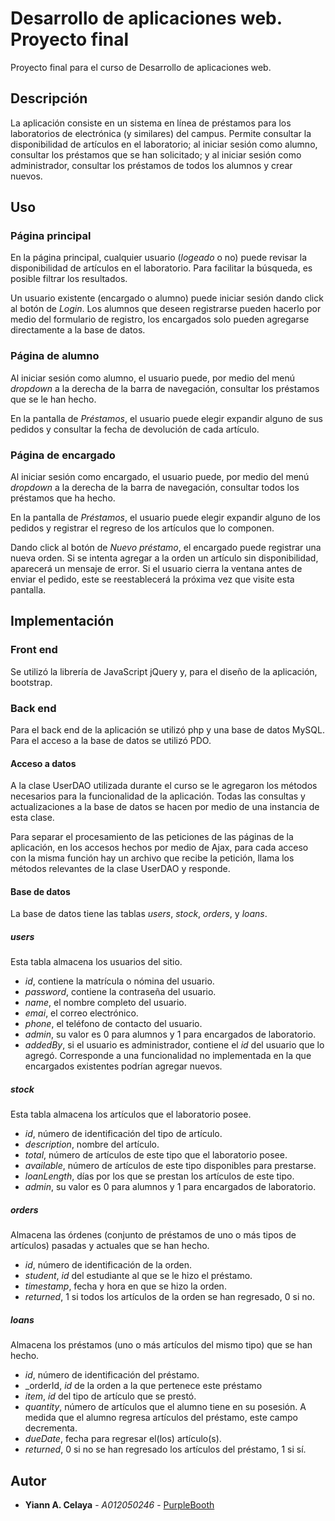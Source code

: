 # Desarrollo de aplicaciones web. Proyecto final
Proyecto final para el curso de Desarrollo de aplicaciones web.

## Descripción
La aplicación consiste en un sistema en línea de préstamos para los laboratorios de electrónica (y similares) del campus. Permite consultar la disponibilidad de artículos en el laboratorio; al iniciar sesión como alumno, consultar los préstamos que se han solicitado; y al iniciar sesión como administrador, consultar los préstamos de todos los alumnos y crear nuevos.

## Uso
### Página principal
En la página principal, cualquier usuario (_logeado_ o no) puede revisar la disponibilidad de artículos en el laboratorio. Para facilitar la búsqueda, es posible filtrar los resultados.

Un usuario existente (encargado o alumno) puede iniciar sesión dando click al botón de _Login_. Los alumnos que deseen registrarse pueden hacerlo por medio del formulario de registro, los encargados solo pueden agregarse directamente a la base de datos.

### Página de alumno
Al iniciar sesión como alumno, el usuario puede, por medio del menú _dropdown_ a la derecha de la barra de navegación, consultar los préstamos que se le han hecho.

En la pantalla de _Préstamos_, el usuario puede elegir expandir alguno de sus pedidos y consultar la fecha de devolución de cada artículo.

### Página de encargado
Al iniciar sesión como encargado, el usuario puede, por medio del menú _dropdown_ a la derecha de la barra de navegación, consultar todos los préstamos que ha hecho.

En la pantalla de _Préstamos_, el usuario puede elegir expandir alguno de los pedidos y registrar el regreso de los artículos que lo componen.

Dando click al botón de _Nuevo préstamo_, el encargado puede registrar una nueva orden. Si se intenta agregar a la orden un artículo sin disponibilidad, aparecerá un mensaje de error. Si el usuario cierra la ventana antes de enviar el pedido, este se reestablecerá la próxima vez que visite esta pantalla.

## Implementación
### Front end
Se utilizó la librería de JavaScript jQuery y, para el diseño de la aplicación, bootstrap.

### Back end
Para el back end de la aplicación se utilizó php y una base de datos MySQL. Para el acceso a la base de datos se utilizó PDO.

#### Acceso a datos
A la clase UserDAO utilizada durante el curso se le agregaron los métodos necesarios para la funcionalidad de la aplicación. Todas las consultas y actualizaciones a la base de datos se hacen por medio de una instancia de esta clase.

Para separar el procesamiento de las peticiones de las páginas de la aplicación, en los accesos hechos por medio de Ajax, para cada acceso con la misma función hay un archivo que recibe la petición, llama los métodos relevantes de la clase UserDAO y responde.

#### Base de datos
La base de datos tiene las tablas _users_, _stock_, _orders_, y _loans_.

##### _users_
Esta tabla almacena los usuarios del sitio.

* _id_, contiene la matrícula o nómina del usuario.
* _password_, contiene la contraseña del usuario.
* _name_, el nombre completo del usuario.
* _emai_, el correo electrónico.
* _phone_, el teléfono de contacto del usuario.
* _admin_, su valor es 0 para alumnos y 1 para encargados de laboratorio.
* _addedBy_, si el usuario es administrador, contiene el _id_ del usuario que lo agregó. Corresponde a una funcionalidad no implementada en la que encargados existentes podrían agregar nuevos.

##### _stock_
Esta tabla almacena los artículos que el laboratorio posee.

* _id_, número de identificación del tipo de artículo.
* _description_, nombre del artículo.
* _total_, número de artículos de este tipo que el laboratorio posee.
* _available_, número de artículos de este tipo disponibles para prestarse.
* _loanLength_, días por los que se prestan los artículos de este tipo.
* _admin_, su valor es 0 para alumnos y 1 para encargados de laboratorio.

##### _orders_
Almacena las órdenes (conjunto de préstamos de uno o más tipos de artículos) pasadas y actuales que se han hecho.

* _id_, número de identificación de la orden.
* _student_, _id_ del estudiante al que se le hizo el préstamo.
* _timestamp_, fecha y hora en que se hizo la orden.
* _returned_, 1 si todos los artículos de la orden se han regresado, 0 si no.

##### _loans_
Almacena los préstamos (uno o más artículos del mismo tipo) que se han hecho.

* _id_, número de identificación del préstamo.
* _orderId, _id_ de la orden a la que pertenece este préstamo
* _item_, _id_ del tipo de artículo que se prestó.
* _quantity_, número de artículos que el alumno tiene en su posesión. A medida que el alumno regresa artículos del préstamo, este campo decrementa.
* _dueDate_, fecha para regresar el(los) artículo(s).
* _returned_, 0 si no se han regresado los artículos del préstamo, 1 si sí.

## Autor
* **Yiann A. Celaya** - *A012050246* - [PurpleBooth](https://github.com/PurpleBooth)
